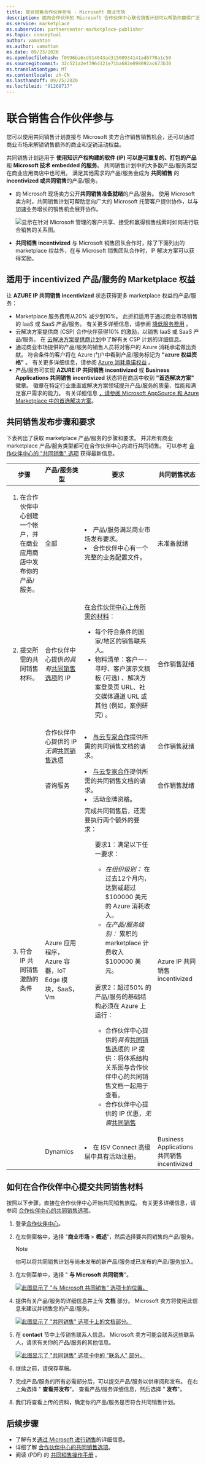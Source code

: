 ```yaml
---
title: 联合销售合作伙伴参与 - Microsoft 商业市场
description: 面向合作伙伴的 Microsoft 合作伙伴中心联合销售计划可以帮助你赢得广泛的客户群并创造新的销售机会。
ms.service: marketplace
ms.subservice: partnercenter-marketplace-publisher
ms.topic: conceptual
author: vamahtan
ms.author: vamahtan
ms.date: 09/23/2020
ms.openlocfilehash: f0996ba6cd914043ad31500934141ad8770a1c50
ms.sourcegitcommit: 32c521a2ef396d121e71ba682e098092ac673b30
ms.translationtype: MT
ms.contentlocale: zh-CN
ms.lasthandoff: 09/25/2020
ms.locfileid: "91268717"
---
```

# <a name="co-sell-partner-engagement"></a>联合销售合作伙伴参与

您可以使用共同销售计划直接与 Microsoft 卖方合作销售销售机会，还可以通过商业市场来解锁销售额外的商业和促销活动权益。

共同销售计划适用于 **使用知识产权构建的软件 (IP) 可以是可重复的、打包的产品** 和 **Microsoft 技术 embedded 的服务**。 共同销售计划中的大多数产品/服务类型在商业应用商店中也可用。 满足其他需求的产品/服务会成为 **共同销售** 的 **incentivized 或共同销售**的产品/服务。

- 向 Microsoft 现场卖方公开**共同销售准备就绪**的产品/服务。 使用 Microsoft 卖方时，共同销售计划可帮助您向广大的 Microsoft 托管客户提供协作，以与加速业务增长的销售机会展开协作。

<ul>

![显示在针对 Microsoft 管理的客户共享、接受和赢得销售线索时如何进行联合销售的关系图。](./media/marketplace-publishers-guide/marketplace-co-sell-v2.png)
</ul>

- **共同销售 incentivized** 与 Microsoft 销售团队合作时，除了下面列出的 marketplace 权益外，在与 Microsoft 销售团队合作时，IP 解决方案可以获得奖励。</li></ul>

## <a name="marketplace-benefits-for-incentivized-offers"></a>适用于 incentivized 产品/服务的 Marketplace 权益

让 **AZURE IP 共同销售 incentivized** 状态获得更多 marketplace 权益的产品/服务：

* Marketplace 服务费用从20% 减少到10%。 此折扣适用于通过商业市场销售的 IaaS 或 SaaS 产品/服务。 有关更多详细信息，请参阅 [降低服务费用](marketplace-commercial-transaction-capabilities-and-considerations.md#reduced-service-fee) 。
* 云解决方案提供商 (CSP) 合作伙伴获得10% 的激励，以销售 IaaS 或 SaaS 产品/服务。 在 [云解决方案提供商计划](cloud-solution-providers.md)中了解有关 CSP 计划的详细信息。
* 通过商业市场提供的产品/服务的销售人员将对客户的 Azure 消耗承诺做出贡献。 符合条件的客户将在 Azure 门户中看到产品/服务标记为 **"azure 权益资格"** 。 有关更多详细信息，请参阅 [Azure 消耗承诺权益](azure-consumption-commitment-benefit.md) 。
* 产品/服务可实现 **AZURE IP 共同销售 incentivized** 或 **Business Applications 共同销售 incentivized** 状态将在商店中收到 **"首选解决方案"** 徽章。 徽章在特定行业垂直或解决方案领域提升产品/服务的质量、性能和满足客户需求的能力。 有关详细信息 [，请参阅 Microsoft AppSource 和 Azure Marketplace 中的首选解决方案](preferred-solutions.md)。

## <a name="co-sell-publishing-steps-and-requirements"></a>共同销售发布步骤和要求

下表列出了获取 marketplace 产品/服务的步骤和要求。 并非所有商业 marketplace 产品/服务类型都可在合作伙伴中心内进行共同销售。 可以参考 [合作伙伴中心的 "共同销售" 选项](https://docs.microsoft.com/azure/marketplace/partner-center-portal/commercial-marketplace-co-sell) 获得最新信息。 

|步骤    |产品/服务类型    |要求    |共同销售状态    |
|----    |-------------    |------------    |---------------   |
|<ol start=1><li> 在合作伙伴中心创建一个帐户，并在商业应用商店中发布你的产品/服务。</li>|全部|<li>产品/服务满足商业市场发布要求。</li><li>合作伙伴中心有一个完整的业务配置文件。</li>|未准备就绪|
|<ol start=2><li>提交所需的共同销售材料。</li>|合作伙伴中心提供*的具有*[共同销售选项](https://docs.microsoft.com/azure/marketplace/partner-center-portal/commercial-marketplace-co-sell)的 IP|[在合作伙伴中心上传所需的材料](#how-to-submit-co-sell-materials-in-partner-center)： <ul><li>每个符合条件的国家/地区的销售联系人。</li><li>物料清单：客户一-寻呼、客户演示文稿板 (可选) 、解决方案登录页 URL、社交媒体通道 URL 或其他 (例如，案例研究) 。|合作销售就绪|
||合作伙伴中心提供的 IP*无需*[共同销售选项](https://docs.microsoft.com/azure/marketplace/partner-center-portal/commercial-marketplace-co-sell)|<li>[与云专家合作](https://partner.microsoft.com/campaigns/ced-nomination-form/)提供所需的共同销售文档的请求。|合作销售就绪|
||咨询服务|<li>[与云专家合作](https://partner.microsoft.com/campaigns/ced-nomination-form/)提供所需的共同销售文档的请求。</li><li>活动金牌资格。</li>|合作销售就绪|
|<ol start=3><li>符合 IP 共同销售激励的条件</li>|Azure 应用程序，Azure 容器，IoT Edge 模块，SaaS，Vm|完成共同销售后，还需要执行两个额外的要求： <ul> 要求1：满足以下任一要求：<ul><li>*在组织级别：* 在过去12个月内，达到或超过 $100000 美元的 Azure 消耗收入。</li><li>*在产品/服务级别：* 累积的 marketplace 计费收入 $100000 美元。</li></ul><br>要求2：超过50% 的产品/服务的基础结构必须在 Azure 上运行：<ul><li>合作伙伴中心提供的*具有*[共同销售选项](https://docs.microsoft.com/azure/marketplace/partner-center-portal/commercial-marketplace-co-sell)的 IP 提供：将体系结构关系图与合作伙伴中心的共同销售文档一起用于查看。</li><li>合作伙伴中心提供的 IP 优惠，*无需*[共同销售](https://docs.microsoft.com/azure/marketplace/partner-center-portal/commercial-marketplace-co-sell)|Azure IP 共同销售 incentivized|
||Dynamics|<li>在 ISV Connect 高级层中具有活动注册。</li>|Business Applications 共同销售 incentivized|

## <a name="how-to-submit-co-sell-materials-in-partner-center"></a>如何在合作伙伴中心提交共同销售材料

按照以下步骤，直接在合作伙伴中心开始共同销售旅程。 有关更多详细信息，请参阅 [合作伙伴中心的共同销售选项](./partner-center-portal/commercial-marketplace-co-sell.md)。

1. 登录[合作伙伴中心](https://partner.microsoft.com/dashboard/home)。
1. 在左侧窗格中，选择 "**商业市场**  >  **概述**"，然后选择要共同销售的产品/服务。

    > [!NOTE]
    > 你可以将共同销售计划与尚未发布的新产品/服务或已发布的产品/服务加入。

1. 在左侧菜单中，选择 " **与 Microsoft 共同销售**"。

    [![此图显示了 "与 Microsoft 共同销售" 选项卡的位置。](./media/co-sell/co-sell-with-microsoft-tab.png)](./media/co-sell/co-sell-with-microsoft-tab.png#lightbox)

1. 提供有关产品/服务的详细信息并上传 **文档** 部分。 Microsoft 卖方将使用此信息来建议并销售您的产品/服务。
 
   [![此图显示了 "共同销售" 选项卡上的文档部分。](./media/co-sell/co-sell-documents-section.png)](./media/co-sell/co-sell-documents-section.png#lightbox)

1. 在 **contact** 节中上传销售联系人信息。 Microsoft 卖方可能会联系这些联系人，请求有关你的产品/服务的其他信息。

     [![此图显示了 "共同销售" 选项卡中的 "联系人" 部分。](./media/co-sell/co-sell-contacts-section.png)](./media/co-sell/co-sell-contacts-section.png#lightbox)

1. 继续之前，请保存草稿。
1. 完成产品/服务的所有必需部分后，可以提交产品/服务以供审阅和发布。 在右上角选择 " **查看并发布**"。 查看产品/服务详细信息，然后选择 " **发布**"。
1. 我们将查看上传的资料，确定你的产品/服务是否符合共同销售计划。

## <a name="next-steps"></a>后续步骤

* 了解有关[通过 Microsoft 进行销售](https://partner.microsoft.com/membership/sell-with-microsoft)的详细信息。
* 详细了解 [合作伙伴中心的共同销售选项](./partner-center-portal/commercial-marketplace-co-sell.md)。
* 阅读 (PDF) 的 [共同销售操作手册](https://aka.ms/Co-sellPartnerengagementguidepartnerlink) 。
